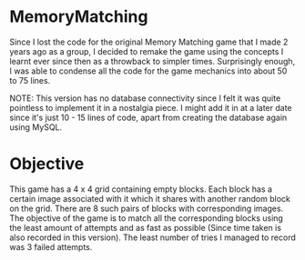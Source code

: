 # MemoryMatching
Since I lost the code for the original Memory Matching game that I made 2 years ago as a group, I decided to remake the game using the concepts I learnt ever since then as a throwback to simpler times. Surprisingly enough, I was able to condense all the code for the game mechanics into about 50 to 75 lines. 

NOTE: This version has no database connectivity since I felt it was quite pointless to implement it in a nostalgia piece. I might add it in at a later date since it's just 10 - 15 lines of code, apart from creating the database again using MySQL.

# Objective
This game has a 4 x 4 grid containing empty blocks. Each block has a certain image associated with it which it shares with another random block on the grid. There are 8 such pairs of blocks with corresponding images. The objective of the game is to match all the corresponding blocks using the least amount of attempts and as fast as possible (Since time taken is also recorded in this version). The least number of tries I managed to record was 3 failed attempts.
